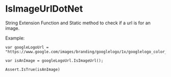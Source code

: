 # IsImageUrlDotNet
String Extension Function and Static method to check if a url is for an image.  

Example: 
```
var googleLogoUrl = "https://www.google.com/images/branding/googlelogo/1x/googlelogo_color_272x92dp.png";

var isAnImage = googleLogoUrl.IsImageUrl();

Assert.IsTrue(isAnImage)
```

